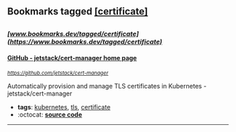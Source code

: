 ## Bookmarks tagged [[certificate]](https://www.bookmarks.dev?q=[certificate])

_<sup><sup>[www.bookmarks.dev/tagged/certificate](https://www.bookmarks.dev/tagged/certificate)</sup></sup>_
---
#### [GitHub - jetstack/cert-manager home page](https://github.com/jetstack/cert-manager)
_<sup>https://github.com/jetstack/cert-manager</sup>_

Automatically provision and manage TLS certificates in Kubernetes - jetstack/cert-manager
* **tags**: [kubernetes](../tagged/kubernetes.md), [tls](../tagged/tls.md), [certificate](../tagged/certificate.md)
* :octocat: **[source code](https://github.com/jetstack/cert-manager)**
---
